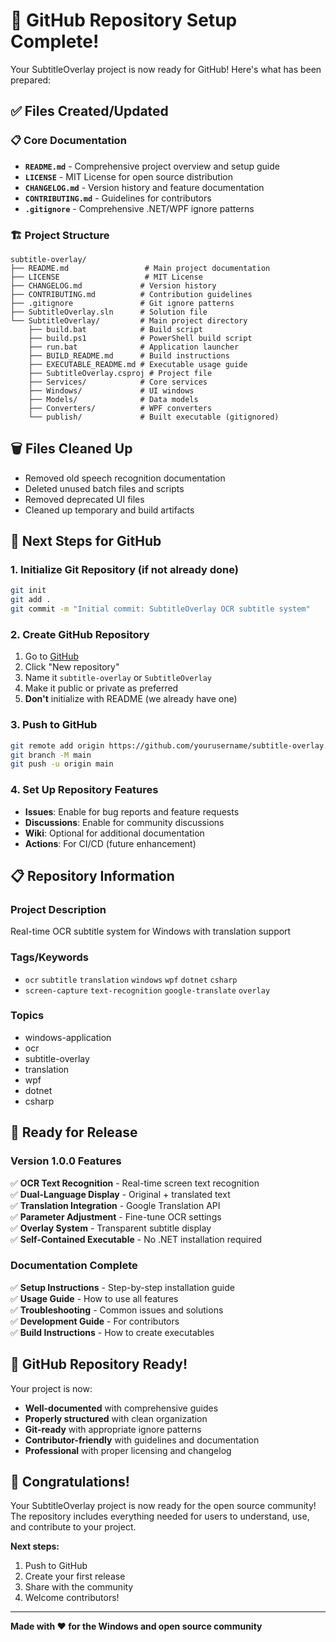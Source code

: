 # 🚀 GitHub Repository Setup Complete!

Your SubtitleOverlay project is now ready for GitHub! Here's what has been prepared:

## ✅ **Files Created/Updated**

### 📋 **Core Documentation**
- **`README.md`** - Comprehensive project overview and setup guide
- **`LICENSE`** - MIT License for open source distribution
- **`CHANGELOG.md`** - Version history and feature documentation
- **`CONTRIBUTING.md`** - Guidelines for contributors
- **`.gitignore`** - Comprehensive .NET/WPF ignore patterns

### 🏗️ **Project Structure**
```
subtitle-overlay/
├── README.md                 # Main project documentation
├── LICENSE                   # MIT License
├── CHANGELOG.md             # Version history
├── CONTRIBUTING.md          # Contribution guidelines
├── .gitignore               # Git ignore patterns
├── SubtitleOverlay.sln      # Solution file
└── SubtitleOverlay/         # Main project directory
    ├── build.bat            # Build script
    ├── build.ps1            # PowerShell build script
    ├── run.bat              # Application launcher
    ├── BUILD_README.md      # Build instructions
    ├── EXECUTABLE_README.md # Executable usage guide
    ├── SubtitleOverlay.csproj # Project file
    ├── Services/            # Core services
    ├── Windows/             # UI windows
    ├── Models/              # Data models
    ├── Converters/          # WPF converters
    └── publish/             # Built executable (gitignored)
```

## 🗑️ **Files Cleaned Up**
- Removed old speech recognition documentation
- Deleted unused batch files and scripts
- Removed deprecated UI files
- Cleaned up temporary and build artifacts

## 🚀 **Next Steps for GitHub**

### 1. **Initialize Git Repository** (if not already done)
```bash
git init
git add .
git commit -m "Initial commit: SubtitleOverlay OCR subtitle system"
```

### 2. **Create GitHub Repository**
1. Go to [GitHub](https://github.com)
2. Click "New repository"
3. Name it `subtitle-overlay` or `SubtitleOverlay`
4. Make it public or private as preferred
5. **Don't** initialize with README (we already have one)

### 3. **Push to GitHub**
```bash
git remote add origin https://github.com/yourusername/subtitle-overlay.git
git branch -M main
git push -u origin main
```

### 4. **Set Up Repository Features**
- **Issues**: Enable for bug reports and feature requests
- **Discussions**: Enable for community discussions
- **Wiki**: Optional for additional documentation
- **Actions**: For CI/CD (future enhancement)

## 📋 **Repository Information**

### **Project Description**
Real-time OCR subtitle system for Windows with translation support

### **Tags/Keywords**
- `ocr` `subtitle` `translation` `windows` `wpf` `dotnet` `csharp`
- `screen-capture` `text-recognition` `google-translate` `overlay`

### **Topics**
- windows-application
- ocr
- subtitle-overlay
- translation
- wpf
- dotnet
- csharp

## 🎯 **Ready for Release**

### **Version 1.0.0 Features**
✅ **OCR Text Recognition** - Real-time screen text recognition  
✅ **Dual-Language Display** - Original + translated text  
✅ **Translation Integration** - Google Translation API  
✅ **Parameter Adjustment** - Fine-tune OCR settings  
✅ **Overlay System** - Transparent subtitle display  
✅ **Self-Contained Executable** - No .NET installation required  

### **Documentation Complete**
✅ **Setup Instructions** - Step-by-step installation guide  
✅ **Usage Guide** - How to use all features  
✅ **Troubleshooting** - Common issues and solutions  
✅ **Development Guide** - For contributors  
✅ **Build Instructions** - How to create executables  

## 🌟 **GitHub Repository Ready!**

Your project is now:
- **Well-documented** with comprehensive guides
- **Properly structured** with clean organization
- **Git-ready** with appropriate ignore patterns
- **Contributor-friendly** with guidelines and documentation
- **Professional** with proper licensing and changelog

## 🎉 **Congratulations!**

Your SubtitleOverlay project is now ready for the open source community! The repository includes everything needed for users to understand, use, and contribute to your project.

**Next steps:**
1. Push to GitHub
2. Create your first release
3. Share with the community
4. Welcome contributors!

---

**Made with ❤️ for the Windows and open source community**
